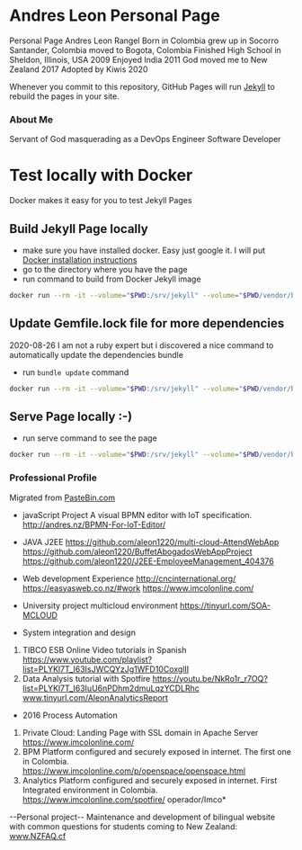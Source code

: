 # Andres Leon Personal Page

Personal Page Andres Leon Rangel Born in Colombia
grew up in Socorro Santander, Colombia
moved to Bogota, Colombia
Finished High School in Sheldon, Illinois, USA 2009
Enjoyed India 2011
God moved me to New Zealand 2017
Adopted by Kiwis 2020

Whenever you commit to this repository, GitHub Pages will run [Jekyll](https://jekyllrb.com/) to rebuild the pages in your site.

### About Me
Servant of God masquerading as a DevOps Engineer Software Developer

# Test locally with Docker
Docker makes it easy for you to test Jekyll Pages

## Build Jekyll Page locally
- make sure you have installed docker. Easy just google it. I will put [Docker installation instructions](www.docker.com)
- go to the directory where you have the page
- run command to build from Docker Jekyll image
``` bash
docker run --rm -it --volume="$PWD:/srv/jekyll" --volume="$PWD/vendor/bundle:/usr/local/bundle" --env JEKYLL_ENV=production jekyll/jekyll:3.8 jekyll build
```

## Update Gemfile.lock file for more dependencies
2020-08-26 I am not a ruby expert but i discovered a nice command to automatically update the dependencies bundle
- run `bundle update` command
``` bash
docker run --rm -it --volume="$PWD:/srv/jekyll" --volume="$PWD/vendor/bundle:/usr/local/bundle" --env JEKYLL_ENV=production jekyll/jekyll:3.8 bundle update
```

## Serve Page locally :-) 
- run serve command to see the page
``` bash
docker run --rm -it --volume="$PWD:/srv/jekyll" --volume="$PWD/vendor/bundle:/usr/local/bundle" --env JEKYLL_ENV=production jekyll/jekyll:3.8 jekyll serve
```


### Professional Profile
Migrated from [PasteBin.com](https://pastebin.com/raw/K8qm2NqZ)

- javaScript Project
A visual BPMN editor with IoT specification.
http://andres.nz/BPMN-For-IoT-Editor/

- JAVA J2EE
https://github.com/aleon1220/multi-cloud-AttendWebApp
https://github.com/aleon1220/BuffetAbogadosWebAppProject
https://github.com/aleon1220/J2EE-EmployeeManagement_404376

- Web development Experience
    http://cncinternational.org/
    https://easyasweb.co.nz/#work
    https://www.imcolonline.com/

- University project multicloud environment
https://tinyurl.com/SOA-MCLOUD

- System integration and design
1.	TIBCO ESB Online Video tutorials in Spanish
    https://www.youtube.com/playlist?list=PLYKl7T_I63IsJWCQYzJg1WFD10CoxglII 
2.	Data Analysis tutorial with Spotfire
    https://youtu.be/NkRo1r_r7OQ?list=PLYKl7T_I63IuU6nPDhm2dmuLqzYCDLRhc
    www.tinyurl.com/AleonAnalyticsReport

- 2016 Process Automation
1.	Private Cloud: Landing Page with SSL domain in Apache Server
    https://www.imcolonline.com/
4.	BPM Platform configured and securely exposed in internet. The first one in Colombia.
    https://www.imcolonline.com/p/openspace/openspace.html 
5.	Analytics Platform configured and securely exposed in internet. First Integrated environment in Colombia.
    https://www.imcolonline.com/spotfire/
    operador/Imco*

--Personal project--
Maintenance and development of bilingual website with common questions for students coming to New Zealand: www.NZFAQ.cf
